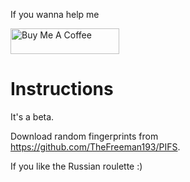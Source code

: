 If you wanna help me

<a href="https://www.buymeacoffee.com/daboynb" target="_blank"><img src="https://cdn.buymeacoffee.com/buttons/default-orange.png" alt="Buy Me A Coffee" height="41" width="174"></a>

# Instructions
It's a beta.

Download random fingerprints from https://github.com/TheFreeman193/PIFS. 

If you like the Russian roulette :)